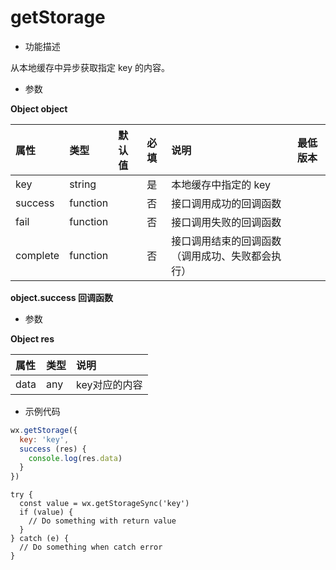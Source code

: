 # getStorage

- 功能描述

从本地缓存中异步获取指定 key 的内容。

- 参数

**Object object**

| 属性     | 类型     | 默认值 | 必填 | 说明                                                         | 最低版本                                                     |
| :------- | :------- | :----- | :--- | :----------------------------------------------------------- | :----------------------------------------------------------- |
| key      | string   |        | 是   | 本地缓存中指定的 key                                         |                                                              |
| success  | function |        | 否   | 接口调用成功的回调函数                                       |                                                              |
| fail     | function |        | 否   | 接口调用失败的回调函数                                       |                                                              |
| complete | function |        | 否   | 接口调用结束的回调函数（调用成功、失败都会执行）             |                                                              |

**object.success 回调函数**

- 参数

**Object res**

| 属性 | 类型 | 说明          |
| :--- | :--- | :------------ |
| data | any  | key对应的内容 |

- 示例代码

```js
wx.getStorage({
  key: 'key',
  success (res) {
    console.log(res.data)
  }
})
```

```
try {
  const value = wx.getStorageSync('key')
  if (value) {
    // Do something with return value
  }
} catch (e) {
  // Do something when catch error
}
```

